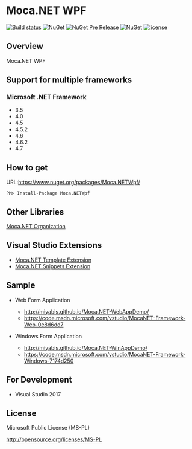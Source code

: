 # Moca.NET WPF

[![Build status](https://ci.appveyor.com/api/projects/status/c2wmxtf24khc63k0?svg=true)](https://ci.appveyor.com/project/miyabis/mocawpf)
[![NuGet](https://img.shields.io/nuget/v/Moca.NETWpf.svg)](https://www.nuget.org/packages/Moca.NETWpf/)
[![NuGet Pre Release](https://img.shields.io/nuget/vpre/Moca.NETWpf.svg)](https://www.nuget.org/packages/Moca.NETWpf/)
[![NuGet](https://img.shields.io/nuget/dt/Moca.NETWpf.svg)](https://www.nuget.org/packages/Moca.NETWpf/)
[![license](https://img.shields.io/badge/License-MS--PL-blue.svg)](https://opensource.org/licenses/MS-PL)

## Overview
Moca.NET WPF

## Support for multiple frameworks
### Microsoft .NET Framework
* 3.5
* 4.0
* 4.5
* 4.5.2
* 4.6
* 4.6.2
* 4.7

## How to get

URL:https://www.nuget.org/packages/Moca.NETWpf/
```
PM> Install-Package Moca.NETWpf
```

## Other Libraries

[Moca.NET Organization](https://github.com/mocanet)

## Visual Studio Extensions

* [Moca.NET Template Extension](https://marketplace.visualstudio.com/items?itemName=MiYABiS.MocaNETTemplate30)
* [Moca.NET Snippets Extension](https://marketplace.visualstudio.com/items?itemName=MiYABiS.MocaNETCodeSnippet)

## Sample

* Web Form Application  
  * http://miyabis.github.io/Moca.NET-WebAppDemo/  
  * https://code.msdn.microsoft.com/vstudio/MocaNET-Framework-Web-0e8d6dd7

* Windows Form Application  
  * http://miyabis.github.io/Moca.NET-WinAppDemo/  
  * https://code.msdn.microsoft.com/vstudio/MocaNET-Framework-Windows-7174d250

## For Development

* Visual Studio 2017

## License

Microsoft Public License (MS-PL)

http://opensource.org/licenses/MS-PL
